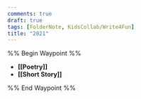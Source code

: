 ```yaml
---
comments: true
draft: true
tags: [FolderNote, KidsCollab/Write4Fun]
title: "2021"
---
```

%% Begin Waypoint %%

- **[[Poetry]]**
- **[[Short Story]]**

%% End Waypoint %%
